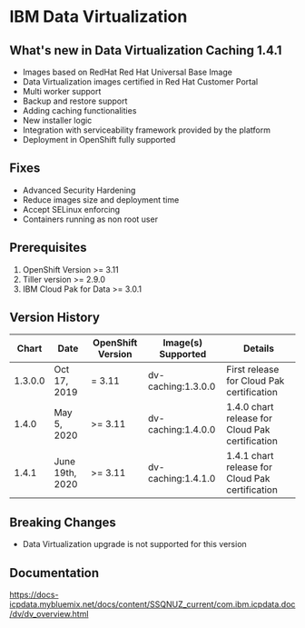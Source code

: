# IBM Data Virtualization

## What's new in Data Virtualization Caching 1.4.1

* Images based on RedHat Red Hat Universal Base Image
* Data Virtualization images certified in Red Hat Customer Portal 
* Multi worker support
* Backup and restore support 
* Adding caching functionalities
* New installer logic
* Integration with serviceability framework provided by the platform 
* Deployment in OpenShift fully supported

## Fixes

* Advanced Security Hardening 
* Reduce images size and deployment time
* Accept SELinux enforcing 
* Containers running as non root user

## Prerequisites

1. OpenShift Version >= 3.11
1. Tiller version >= 2.9.0
3. IBM Cloud Pak for Data >= 3.0.1

## Version History

| Chart | Date        | OpenShift Version | Image(s) Supported                                        | Details                                                                              |
| ----- | ----------- | --------------- | --------------------------------------------------------- | ------------------------------------------------------------------------------------ |
| 1.3.0.0 | Oct 17, 2019|  = 3.11   | dv-caching:1.3.0.0 | First release for Cloud Pak certification |
| 1.4.0   | May 5, 2020| >= 3.11   | dv-caching:1.4.0.0 | 1.4.0 chart release for Cloud Pak certification |
| 1.4.1   | June 19th, 2020| >= 3.11   | dv-caching:1.4.1.0 | 1.4.1 chart release for Cloud Pak certification |

## Breaking Changes

* Data Virtualization upgrade is not supported for this version

## Documentation

https://docs-icpdata.mybluemix.net/docs/content/SSQNUZ_current/com.ibm.icpdata.doc/dv/dv_overview.html
